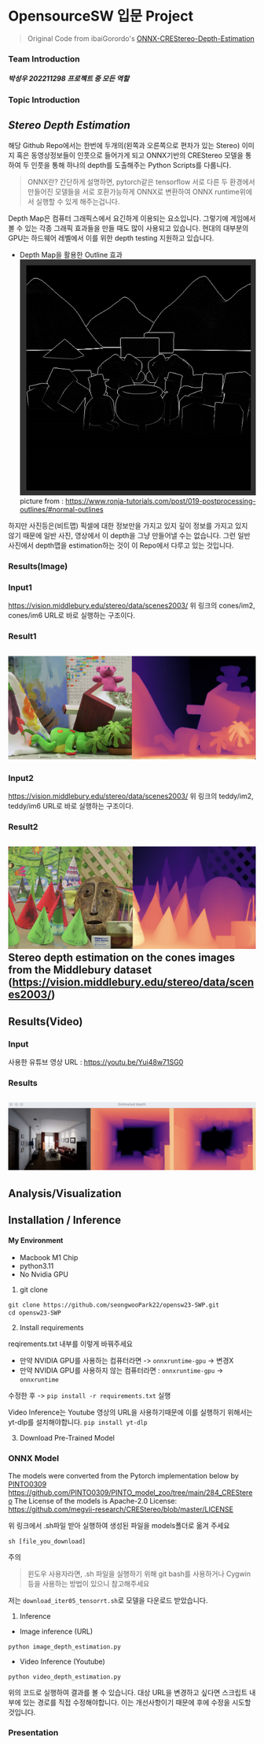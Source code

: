 # OpensourceSW 입문 Project
> Original Code from ibaiGorordo's [ONNX-CREStereo-Depth-Estimation](https://github.com/ibaiGorordo/ONNX-CREStereo-Depth-Estimation)
### Team Introduction
##### 박성우 202211298 프로젝트 중 모든 역할

### Topic Introduction
## *Stereo Depth Estimation*
해당 Github Repo에서는
한번에 두개의(왼쪽과 오른쪽으로 편차가 있는 Stereo) 이미지 혹은 동영상정보들이
인풋으로 들어가게 되고 ONNX기반의 CREStereo 모델을 통하여 두 인풋을 통해 하나의
depth를 도출해주는 Python Scripts를 다룹니다.

> ONNX란? 간단하게 설명하면, pytorch같은 tensorflow 서로 다른 두 환경에서 만들어진 모델들을
> 서로 호환가능하게 ONNX로 변환하여 ONNX runtime위에서 실행할 수 있게 해주는겁니다.

Depth Map은 컴퓨터 그래픽스에서 요긴하게 이용되는 요소입니다.
그렇기에 게임에서 볼 수 있는 각종 그래픽 효과들을 만들 때도 많이 사용되고 있습니다.
현대의 대부분의 GPU는 하드웨어 레벨에서 이를 위한 depth testing 지원하고 있습니다.

* Depth Map을 활용한 Outline 효과
![!depth_outline](./readme_img/depthoutlines.png)
picture from : https://www.ronja-tutorials.com/post/019-postprocessing-outlines/#normal-outlines

하지만 사진등은(비트맵) 픽셀에 대한 정보만을 가지고 있지 깊이 정보를 가지고 있지 않기 때문에
일반 사진, 영상에서 이 depth을 그냥 만들어낼 수는 없습니다.
그런 일반 사진에서 depth맵을 estimation하는 것이 이 Repo에서 다루고 있는 것입니다.

### Results(Image)
### Input1
https://vision.middlebury.edu/stereo/data/scenes2003/
위 링크의 cones/im2, cones/im6
URL로 바로 실행하는 구조이다.
### Result1
![!result1](./readme_img/temp_result1.png)
---
### Input2
https://vision.middlebury.edu/stereo/data/scenes2003/
위 링크의 teddy/im2, teddy/im6
URL로 바로 실행하는 구조이다.
### Result2
![!result3](./readme_img/temp_result2.png)
Stereo depth estimation on the cones images from the Middlebury dataset (https://vision.middlebury.edu/stereo/data/scenes2003/)
---
## Results(Video)
### Input
사용한 유튜브 영상 URL : https://youtu.be/Yui48w71SG0
### Results
![!result3](./readme_img/vid_result1.png)
---
## Analysis/Visualization
## Installation / Inference
#### My Environment
* Macbook M1 Chip
* python3.11
* No Nvidia GPU

1. git clone
```
git clone https://github.com/seongwooPark22/opensw23-SWP.git
cd opensw23-SWP
```
2. Install requirements 

reqirements.txt 내부를 이렇게 바꿔주세요

* 만약 NVIDIA GPU를 사용하는 컴퓨터라면 -> `onnxruntime-gpu` -> 변경X
* 만약 NVIDIA GPU를 사용하지 않는 컴퓨터라면 : `onnxruntime-gpu` -> `onnxruntime`

수정한 후 -> `pip install -r requirements.txt` 실행

Video Inference는 Youtube 영상의 URL을 사용하기때문에
이를 실행하기 위해서는 yt-dlp를 설치해야합니다.
`pip install yt-dlp`

3. Download Pre-Trained Model
### ONNX Model

The models were converted from the Pytorch implementation below by [PINTO0309](https://github.com/PINTO0309)
https://github.com/PINTO0309/PINTO_model_zoo/tree/main/284_CREStereo
The License of the models is Apache-2.0 License: https://github.com/megvii-research/CREStereo/blob/master/LICENSE

위 링크에서 .sh파일 받아 실행하여 생성된 파일을 models폴더로 옮겨 주세요
```
sh [file_you_download]
```
주의
> 윈도우 사용자라면, .sh 파일을 실행하기 위해 git bash를 사용하거나
> Cygwin 등을 사용하는 방법이 있으니 참고해주세요

저는 `download_iter05_tensorrt.sh`로 모델을 다운로드 받았습니다.

1. Inference
* Image inference (URL)
```
python image_depth_estimation.py
```
* Video Inference (Youtube)
```
python video_depth_estimation.py
```
위의 코드로 실행하여 결과를 볼 수 있습니다.
대상 URL을 변경하고 싶다면 스크립트 내부에 있는 경로를 직접 수정해야합니다.
이는 개선사항이기 때문에 후에 수정을 시도할 것입니다.
### Presentation
